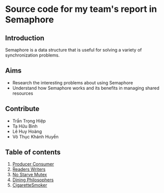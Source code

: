 # Source code for my team's report in Semaphore

## Introduction
Semaphore is a data structure that is useful for solving a variety of synchronization problems.

## Aims
+ Research the interesting problems about using Semaphore
+ Understand how Semaphore works and its benefits in managing shared resources

## Contribute
+ Trần Trọng Hiệp
+ Tạ Hữu Bình
+ Lê Huy Hoàng
+ Võ Thục Khánh Huyền

## Table of contents
1. [Producer Consumer](https://github.com/vothuckhanhhuyen/OSProject/tree/master/P02_Semaphore/01ProducerConsumer)
2. [Readers Writers](https://github.com/vothuckhanhhuyen/OSProject/tree/master/P02_Semaphore/02ReadersWriters)
3. [No Starve Mutex](https://github.com/vothuckhanhhuyen/OSProject/tree/master/P02_Semaphore/03NoStarveMutex)
4. [Dining Philosophers](https://github.com/vothuckhanhhuyen/OSProject/tree/master/P02_Semaphore/04DiningPhilosophers)
5. [CigaretteSmoker](https://github.com/vothuckhanhhuyen/OSProject/tree/master/P02_Semaphore/05CigaretteSmoker)
